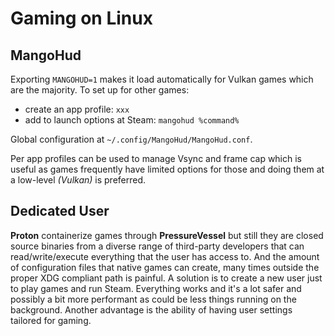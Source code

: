 # Gaming on Linux
## MangoHud
Exporting `MANGOHUD=1` makes it load automatically for Vulkan games which are the majority. To set up for other games:

- create an app profile: `xxx` 
- add to launch options at Steam: `mangohud %command%`

Global configuration at `~/.config/MangoHud/MangoHud.conf`.

Per app profiles can be used to manage Vsync and frame cap which is useful as games frequently have limited options for those and doing them at a low-level *(Vulkan)* is preferred.

## Dedicated User
**Proton** containerize games through **PressureVessel** but still they are closed source binaries from a diverse range of third-party developers that can read/write/execute everything that the user has access to. And the amount of configuration files that native games can create, many times outside the proper XDG compliant path is painful. A solution is to create a new user just to play games and run Steam. Everything works and it's a lot safer and possibly a bit more performant as could be less things running on the background. Another advantage is the ability of having user settings tailored for gaming. 
